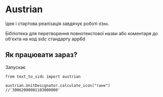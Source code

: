 # Austrian 
Ідея і стартова реалізація завдячує роботі `d3mo`.

Бібліотека для перетворення повнотекстової назви або коментаря до об'єкта на код sidc стандарту app6d

## Як працювати зараз?

Запускає
```
from text_to_sidc import austrian

austrian.UnitDesignator.calculate_icon("танк")
//'30062000001103000000'
```